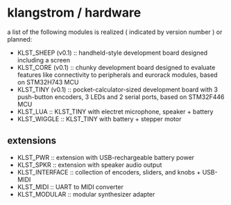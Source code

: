 # klangstrom / hardware 

a list of the following modules is realized ( indicated by version number ) or planned:

- KLST_SHEEP (v0.1) :: handheld-style development board designed including a screen
- KLST_CORE (v0.1) :: chunky development board designed to evaluate features like connectivity to peripherals and eurorack modules, based on STM32H743 MCU
- KLST_TINY (v0.1) :: pocket-calculator-sized development board with 3 push-button encoders, 3 LEDs and 2 serial ports, based on STM32F446 MCU
- KLST_LUA :: KLST_TINY with electret microphone, speaker + battery
- KLST_WIGGLE :: KLST_TINY with battery + stepper motor

## extensions

- KLST_PWR :: extension with USB-rechargeable battery power
- KLST_SPKR :: extension with speaker audio output 
- KLST_INTERFACE :: collection of encoders, sliders, and knobs + USB-MIDI
- KLST_MIDI :: UART to MIDI converter
- KLST_MODULAR :: modular synthesizer adapter 
